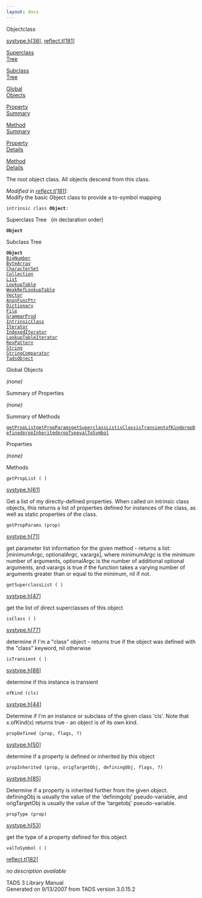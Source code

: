 ```yaml
---
layout: docs
---
```

<span class="title">Object</span><span class="type">class</span>

[systype.h](../file/systype.h.html)\[[38](../source/systype.h.html#38)\],
[reflect.t](../file/reflect.t.html)\[[181](../source/reflect.t.html#181)\]

[Superclass  
Tree](#_SuperClassTree_)

[Subclass  
Tree](#_SubClassTree_)

[Global  
Objects](#_ObjectSummary_)

[Property  
Summary](#_PropSummary_)

[Method  
Summary](#_MethodSummary_)

[Property  
Details](#_Properties_)

[Method  
Details](#_Methods_)



The root object class. All objects descend from this class.

*Modified in
[reflect.t](../file/reflect.t.html)\[[181](../source/reflect.t.html#181)\]:*  
Modify the basic Object class to provide a to-symbol mapping

`intrinsic class `**`Object`**` : `



<span id="_SuperClassTree_"></span>



<span class="hdln">Superclass Tree</span>   (in declaration order)



**`Object`**  
<span id="_SubClassTree_"></span>



<span class="hdln">Subclass Tree</span>  



**`Object`**  
[`BigNumber`](../object/BigNumber1.html)  
[`ByteArray`](../object/ByteArray.html)  
[`CharacterSet`](../object/CharacterSet.html)  
[`Collection`](../object/Collection.html)  
[`List`](../object/List1.html)  
[`LookupTable`](../object/LookupTable.html)  
[`WeakRefLookupTable`](../object/WeakRefLookupTable.html)  
[`Vector`](../object/Vector.html)  
[`AnonFuncPtr`](../object/AnonFuncPtr.html)  
[`Dictionary`](../object/Dictionary.html)  
[`File`](../object/File.html)  
[`GrammarProd`](../object/GrammarProd.html)  
[`IntrinsicClass`](../object/IntrinsicClass.html)  
[`Iterator`](../object/Iterator.html)  
[`IndexedIterator`](../object/IndexedIterator.html)  
[`LookupTableIterator`](../object/LookupTableIterator.html)  
[`RexPattern`](../object/RexPattern.html)  
[`String`](../object/String1.html)  
[`StringComparator`](../object/StringComparator.html)  
[`TadsObject`](../object/TadsObject.html)  
<span id="_ObjectSummary_"></span>



<span class="hdln">Global Objects</span>  



*(none)* <span id="_PropSummary_"></span>



<span class="hdln">Summary of Properties</span>  





*(none)* <span id="_MethodSummary_"></span>



<span class="hdln">Summary of Methods</span>  



[`getPropList`](#getPropList)[`getPropParams`](#getPropParams)[`getSuperclassList`](#getSuperclassList)[`isClass`](#isClass)[`isTransient`](#isTransient)[`ofKind`](#ofKind)[`propDefined`](#propDefined)[`propInherited`](#propInherited)[`propType`](#propType)[`valToSymbol`](#valToSymbol)

<span id="_Properties_"></span>



<span class="hdln">Properties</span>  



*(none)* <span id="_Methods_"></span>



<span class="hdln">Methods</span>  



<span id="getPropList"></span>

`getPropList ( )`

[systype.h](../file/systype.h.html)\[[61](../source/systype.h.html#61)\]



Get a list of my directly-defined properties. When called on intrinsic
class objects, this returns a list of properties defined for instances
of the class, as well as static properties of the class.



<span id="getPropParams"></span>

`getPropParams (prop)`

[systype.h](../file/systype.h.html)\[[71](../source/systype.h.html#71)\]



get parameter list information for the given method - returns a list:
\[minimumArgc, optionalArgc, varargs\], where minimumArgc is the minimum
number of arguments, optionalArgc is the number of additional optional
arguments, and varargs is true if the function takes a varying number of
arguments greater than or equal to the minimum, nil if not.



<span id="getSuperclassList"></span>

`getSuperclassList ( )`

[systype.h](../file/systype.h.html)\[[47](../source/systype.h.html#47)\]



get the list of direct superclasses of this object



<span id="isClass"></span>

`isClass ( )`

[systype.h](../file/systype.h.html)\[[77](../source/systype.h.html#77)\]



determine if I'm a "class" object - returns true if the object was
defined with the "class" keyword, nil otherwise



<span id="isTransient"></span>

`isTransient ( )`

[systype.h](../file/systype.h.html)\[[88](../source/systype.h.html#88)\]



determine if this instance is transient



<span id="ofKind"></span>

`ofKind (cls)`

[systype.h](../file/systype.h.html)\[[44](../source/systype.h.html#44)\]



Determine if I'm an instance or subclass of the given class 'cls'. Note
that x.ofKind(x) returns true - an object is of its own kind.



<span id="propDefined"></span>

`propDefined (prop, flags, ?)`

[systype.h](../file/systype.h.html)\[[50](../source/systype.h.html#50)\]



determine if a property is defined or inherited by this object



<span id="propInherited"></span>

`propInherited (prop, origTargetObj, definingObj, flags, ?)`

[systype.h](../file/systype.h.html)\[[85](../source/systype.h.html#85)\]



Determine if a property is inherited further from the given object.
definingObj is usually the value of the 'definingobj' pseudo-variable,
and origTargetObj is usually the value of the 'targetobj'
pseudo-variable.



<span id="propType"></span>

`propType (prop)`

[systype.h](../file/systype.h.html)\[[53](../source/systype.h.html#53)\]



get the type of a property defined for this object



<span id="valToSymbol"></span>

`valToSymbol ( )`

[reflect.t](../file/reflect.t.html)\[[182](../source/reflect.t.html#182)\]



*no description available*





TADS 3 Library Manual  
Generated on 9/13/2007 from TADS version 3.0.15.2


